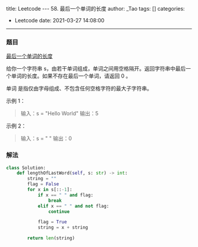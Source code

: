 title: Leetcode --- 58. 最后一个单词的长度
author: _Tao
tags: []
categories:
  - Leetcode
date: 2021-03-27 14:08:00
---
### 题目

[最后一个单词的长度](https://leetcode-cn.com/problems/length-of-last-word)

给你一个字符串 s，由若干单词组成，单词之间用空格隔开。返回字符串中最后一个单词的长度。如果不存在最后一个单词，请返回 0 。

单词 是指仅由字母组成、不包含任何空格字符的最大子字符串。

示例 1：
> 输入：s = "Hello World"
输出：5

示例 2：
>输入：s = " "
输出：0


### 解法
```python
class Solution:
    def lengthOfLastWord(self, s: str) -> int:
        string = ""
        flag = False
        for x in s[::-1]:
            if x == " " and flag:
                break
            elif x == " " and not flag:
                continue

            flag = True
            string = x + string

        return len(string)

```